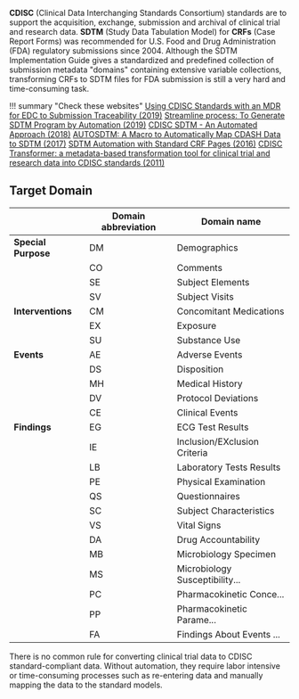 **CDISC** (Clinical Data Interchanging Standards Consortium) standards are to support the acquisition, exchange, submission and archival of clinical trial and research data. **SDTM** (Study Data Tabulation Model) for **CRFs** (Case Report Forms) was recommended for U.S. Food and Drug Administration (FDA) regulatory submissions since 2004. Although the SDTM Implementation Guide gives a standardized and predefined collection of submission metadata "domains" containing extensive variable collections, transforming CRFs to SDTM files for FDA submission is still a very hard and time-consuming task. 

!!! summary "Check these websites"
    [Using CDISC Standards with an MDR for EDC to Submission Traceability (2019)](https://www.lexjansen.com/pharmasug/2019/DS/PharmaSUG-2019-DS-308.pdf)
    [Streamline process: To Generate SDTM Program by Automation (2019)](https://pdfs.semanticscholar.org/6b5f/8e004c38735c4dd104065b0b5d983394f4d3.pdf)
    [CDISC SDTM - An Automated Approach (2018)](https://www.lexjansen.com/phuse/2018/si/SI11.pdf)
    [AUTOSDTM: A Macro to Automatically Map CDASH Data to SDTM (2017)](https://support.sas.com/resources/papers/proceedings17/1352-2017.pdf)
    [SDTM Automation with Standard CRF Pages (2016)](https://www.pharmasug.org/proceedings/2016/PO/PharmaSUG-2016-PO21.pdf)
    [CDISC Transformer: a metadata-based transformation tool for clinical trial and research data into CDISC standards (2011)](http://www.itiis.org/digital-library/manuscript/239)  
    
## Target Domain

| <!-- -->            | Domain abbreviation   | Domain name |
|---------------------|----|------------------------------|
| **Special Purpose** | DM | Demographics                 |
|                     | CO | Comments                     |
|                     | SE | Subject Elements             |
|                     | SV | Subject Visits               |
| **Interventions**   | CM | Concomitant Medications      |
|                     | EX | Exposure                     |
|                     | SU | Substance Use                |
| **Events**          | AE | Adverse Events               |
|                     | DS | Disposition                  |
|                     | MH | Medical History              |
|                     | DV | Protocol Deviations          |
|                     | CE | Clinical Events              |
| **Findings**        | EG | ECG Test Results             |
|                     | IE | Inclusion/EXclusion Criteria |
|                     | LB | Laboratory Tests Results     |
|                     | PE | Physical Examination         |
|                     | QS | Questionnaires               |
|                     | SC | Subject Characteristics      |
|                     | VS | Vital Signs                  |
|                     | DA | Drug Accountability          |
|                     | MB | Microbiology Specimen        |
|                     | MS | Microbiology Susceptibility...  |
|                     | PC | Pharmacokinetic Conce...     |
|                     | PP | Pharmacokinetic Parame...    |
|                     | FA | Findings About Events ...       |

There is no common rule for converting clinical trial data to CDISC standard-compliant data. Without automation, they require labor intensive or time-consuming processes such as
re-entering data and manually mapping the data to the standard models.
